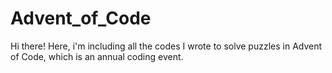 # Advent_of_Code
Hi there! Here, i'm including all the codes I wrote to solve puzzles in Advent of Code, which is an annual coding event.
